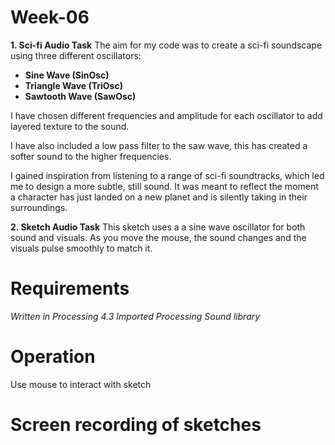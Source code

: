 # Week-06
**1. Sci-fi Audio Task**
The aim for my code was to create a sci-fi soundscape using three different oscillators:

- **Sine Wave (SinOsc)**
- **Triangle Wave (TriOsc)**
- **Sawtooth Wave (SawOsc)**

I have chosen different frequencies and amplitude for each oscillator to add layered texture to the sound.

I have also included a low pass filter to the saw wave, this has created a softer sound to the higher frequencies. 

I gained inspiration from listening to a range of sci-fi soundtracks, which led me to design a more subtle, still sound. It was meant to reflect the moment a character has just landed on a new planet and is silently taking in their surroundings.

**2. Sketch Audio Task**
This sketch uses a a sine wave oscillator for both sound and visuals. As you move the mouse, the sound changes and the visuals pulse smoothly to match it.

# Requirements
*Written in Processing 4.3*
*Imported Processing Sound library*

# Operation
Use mouse to interact with sketch

# Screen recording of sketches